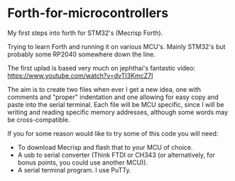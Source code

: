 # Forth-for-microcontrollers
My first steps into forth for STM32's (Mecrisp Forth).

Trying to learn Forth and running it on various MCU's. 
Mainly STM32's but probably some RP2040 somewhere down the line.

The first uplad is based very much on jephthai's fantastic video: https://www.youtube.com/watch?v=dvTI3KmcZ7I

The aim is to create two files when ever I get a new idea, one with comments and "proper" indentation and one allowing for easy copy and paste into the serial terminal.
Each file will be MCU specific, since I will be writing and reading specific memory addresses, although some words may be cross-compatible.

If you for some reason would like to try some of this code you will need:
  - To download Mecrisp and flash that to your MCU of choice.
  - A usb to serial converter (Think FTDI or CH343 (or alternatively, for bonus points, you could use another MCU)).
  - A serial terminal program. I use PuTTy.

